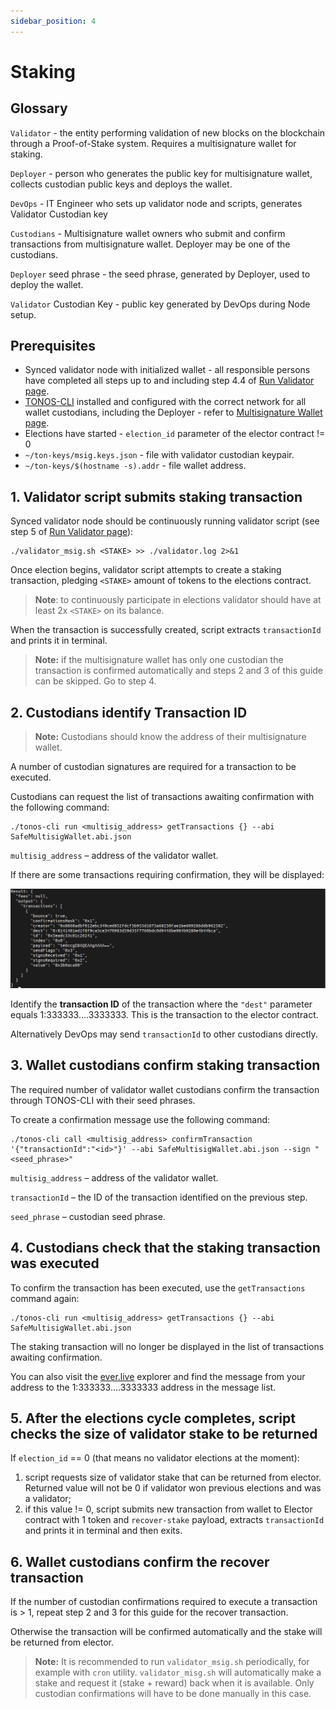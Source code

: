 ```yaml
---
sidebar_position: 4
---
```


# Staking

## Glossary

`Validator` - the entity performing validation of new blocks on the blockchain through a Proof-of-Stake system. Requires a multisignature wallet for staking.

`Deployer` - person who generates the public key for multisignature wallet, collects custodian public keys and deploys the wallet.

`DevOps` - IT Engineer who sets up validator node and scripts, generates Validator Custodian key

`Custodians` - Multisignature wallet owners who submit and confirm transactions from multisignature wallet. Deployer may be one of the custodians.

`Deployer` seed phrase - the seed phrase, generated by Deployer, used to deploy the wallet.

`Validator` Custodian Key - public key generated by DevOps during Node setup.

## Prerequisites

- Synced validator node with initialized wallet - all responsible persons have completed all steps up to and including step 4.4 of [Run Validator page](../validate/run-validator/run-mainnet-node.md).
- [TONOS-CLI](../develop/api-tools/everdev/tonos-cli.md) installed and configured with the correct network for all  wallet custodians, including the Deployer - refer to [Multisignature Wallet page](../develop/smart-contract/multisignature-wallet.md).
- Elections have started - `election_id` parameter of the elector contract != 0
- `~/ton-keys/msig.keys.json` - file with validator custodian keypair.
- `~/ton-keys/$(hostname -s).addr` - file wallet address.

## 1. Validator script submits staking transaction

Synced validator node should be continuously running validator script (see step 5 of [Run Validator page](../validate/run-validator/run-mainnet-node.md)):

```
./validator_msig.sh <STAKE> >> ./validator.log 2>&1
```

Once election begins, validator script attempts to create a staking transaction, pledging `<STAKE>` amount of tokens to the elections contract.

> **Note**: to continuously participate in elections validator should have at least 2x `<STAKE>` on its balance.

When the transaction is successfully created, script extracts `transactionId` and prints it in terminal.

> **Note:** if the multisignature wallet has only one custodian the transaction is confirmed automatically and steps 2 and 3 of this guide can be skipped. Go to step 4.

## 2. Custodians identify Transaction ID

> **Note:** Custodians should know the address of their multisignature wallet.

A number of custodian signatures are required for a transaction to be executed.

Custodians can request the list of transactions awaiting confirmation with the following command:

```
./tonos-cli run <multisig_address> getTransactions {} --abi SafeMultisigWallet.abi.json
```

`multisig_address` – address of the validator wallet.

If there are some transactions requiring confirmation, they will be displayed:

![](img/confirmation.png)

Identify the **transaction ID** of the transaction where the `"dest"` parameter equals 1:333333....3333333. This is the transaction to the elector contract.

Alternatively DevOps may send `transactionId` to other custodians directly.

## 3. Wallet custodians confirm staking transaction

The required number of validator wallet custodians confirm the transaction through TONOS-CLI with their seed phrases.

To create a confirmation message use the following command:

```
./tonos-cli call <multisig_address> confirmTransaction '{"transactionId":"<id>"}' --abi SafeMultisigWallet.abi.json --sign "<seed_phrase>"
```

`multisig_address` – address of the validator wallet.

`transactionId` – the ID of the transaction identified on the previous step.

`seed_phrase` – custodian seed phrase.

## 4. Custodians check that the staking transaction was executed

To confirm the transaction has been executed, use the `getTransactions` command again:

```
./tonos-cli run <multisig_address> getTransactions {} --abi SafeMultisigWallet.abi.json
```

The staking transaction will no longer be displayed in the list of transactions awaiting confirmation.

You can also visit the [ever.live](https://ever.live/landing) explorer and find the message from your address to the 1:333333....3333333 address in the message list.

## 5. After the elections cycle completes, script checks the size of validator stake to be returned

If `election_id` == 0 (that means no validator elections at the moment):

1. script requests size of validator stake that can be returned from elector. Returned value will not be 0 if validator won previous elections and was a validator;
2. if this value != 0, script submits new transaction from wallet to Elector contract with 1 token and `recover-stake` payload, extracts `transactionId` and prints it in terminal and then exits. 

## 6. Wallet custodians confirm the recover transaction

If the number of custodian confirmations required to execute a transaction is > 1, repeat step 2 and 3 for this guide for the recover transaction.

Otherwise the transaction will be confirmed automatically and the stake will be returned from elector.

> **Note:** It is recommended to run `validator_msig.sh` periodically, for example with `cron` utility. `validator_misg.sh` will automatically make a stake and request it (stake + reward) back when it is available. Only custodian confirmations will have to be done manually in this case.







